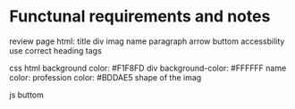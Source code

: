 # Functunal requirements and notes 

review page 
html: 
  title 
  div 
    imag 
    name
    paragraph 
    arrow 
    buttom
accessbility 
    use correct heading tags

css
    html
        background color: #F1F8FD
    div 
        background-color: #FFFFFF
        name color:
        profession color: #BDDAE5
        shape of the imag

js
    buttom 